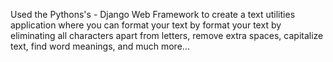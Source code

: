 Used the Pythons's - Django Web Framework to create a text utilities application where you can format your text by format your text by eliminating all characters apart from letters, remove extra spaces, capitalize text, find word meanings, and much more...